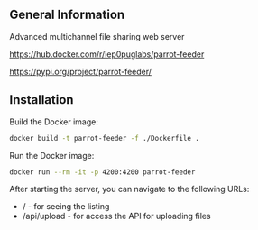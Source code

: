 ## General Information
Advanced multichannel file sharing web server

https://hub.docker.com/r/lep0puglabs/parrot-feeder

https://pypi.org/project/parrot-feeder/

## Installation

Build the Docker image:

```bash
docker build -t parrot-feeder -f ./Dockerfile .
```

Run the Docker image:

```bash
docker run --rm -it -p 4200:4200 parrot-feeder
```

After starting the server, you can navigate to the following URLs:

- / - for seeing the listing
- /api/upload - for access the API for uploading files
